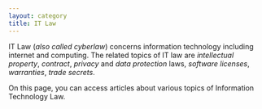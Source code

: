 ```yaml
---
layout: category
title: IT Law
---
```


IT Law (*also called cyberlaw*) concerns information technology including internet and computing. The related topics of IT law are *intellectual property*, *contract*, *privacy* and *data protection* laws, *software licenses*, *warranties*, *trade secrets*.

On this page, you can access articles about various topics of Information Technology Law.
